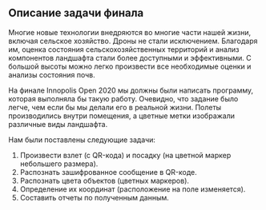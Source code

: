 ## Описание задачи финала

Многие новые технологии внедряются во многие части нашей жизни, включая сельское хозяйство.
Дроны не стали исключением. Благодаря им, оценка состояния сельскохозяйственных территорий и анализ компонентов ландшафта стали более доступными и эффективными. С большой высоты можно легко произвести все необходимые оценки и анализы состояния почв. 

На финале Innopolis Open 2020 мы должны были написать программу, которая выполняла бы такую работу. Очевидно, что задание было легче, чем если бы мы делали его в реальной жизни. Полеты производились внутри помещения, а цветные метки изображали различные виды ландшафта.

Нам были поставлены следующие задачи:
1. Произвести взлет (с QR-кода) и посадку (на цветной маркер небольшего размера).
2. Распознать зашифрованное сообщение в QR-коде.
3. Распознать цвета объектов (цветных маркеров).
4. Определение их координат (расположение на поле изменяется).
5. Составить отчеты по полученным данным.

